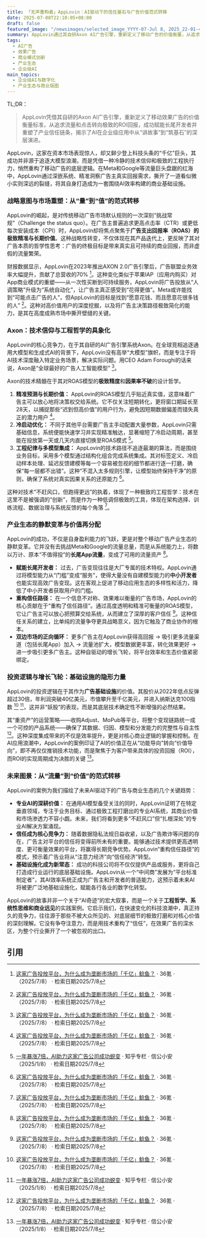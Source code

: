 ```yaml
---
title: 「无声重构者」AppLovin：AI驱动下的信任基石与广告价值范式转移
date: 2025-07-08T22:10:05+08:00
draft: false
featured_image: "/newsimages/selected_image_YYYY-07-Jul 8, 2025_22-01-49-265.jpg"
summary: AppLovin通过其自研Axon AI广告引擎，重新定义了移动广告的价值衡量，从追求点击率转向极致的投资回报率（ROAS），成功赋能中小开发者并重塑了产业信任链。这表明未来AI在企业级应用中，专业化、工程化和以价值为导向的解决方案将成为核心竞争力，推动广告行业从“流量”向“价值”的范式转移。
tags: 
  - AI广告
  - 效果广告
  - 商业模式创新
  - 产业生态
  - 企业级AI
main_topics: 
  - 企业级AI与数字化
  - 产业生态与商业版图
---
```


TL;DR： 
> AppLovin凭借其自研的Axon AI广告引擎，重新定义了移动效果广告的价值衡量标准，从追求流量和点击转向极致的ROI回报，成功赋能长尾开发者并重塑了产业信任链条，揭示了AI在企业级应用中从“讲故事”到“筑基石”的深层演进。

AppLovin，这家在资本市场表现惊人，却又鲜少登上科技头条的“千亿”巨头，其成功并非源于追逐大模型浪潮，而是凭借一种冷静的技术信仰和极致的工程执行力，悄然重构了移动广告的底层逻辑。在Meta和Google等流量巨头盘踞的红海中，AppLovin通过深嵌系统、精准洞察广告主真实回报需求，撕开了一道看似微小实则深远的裂缝，将其自身打造成为一套围绕AI效率构建的商业基础设施。

### 战略意图与市场重塑：从“量”到“值”的范式转移

AppLovin的崛起，是对传统移动广告市场默认规则的一次深刻“挑战常规”（Challenge the status quo）。在广告主普遍追求更高点击率（CTR）或更低每次安装成本（CPI）时，AppLovin却将焦点聚焦于**广告支出回报率（ROAS）的极致精准与长期价值**。这种战略性转变，不仅体现在其产品迭代上，更反映了其对广告本质的哲学性思考：广告的终极目标是带来真实且可持续的商业回报，而非虚假的流量繁荣。

财报数据显示，AppLovin在2023年推出AXON 2.0广告引擎后，广告联盟业务效率大幅提升，贡献了总营收的70% [^1]。这种变化类似于苹果IAP（应用内购买）对App商业模式的重塑——从一次性买断到可持续服务，AppLovin将广告投放从“人调策略”升级为“系统自动化”，让广告主真正感受到“花得更值”。Meta或许能找到“可能点击广告的人”，但AppLovin的目标是找到“愿意花钱、而且愿意花很多钱的人” [^1]。这种对高价值用户的深度挖掘，以及将广告主决策路径极致简化的能力，是其在高度成熟市场中撕开壁缝的关键。

### Axon：技术信仰与工程哲学的具象化

AppLovin的核心竞争力，在于其自研的AI广告引擎系统Axon。在全球竞相追逐通用大模型和生成式AI的背景下，AppLovin没有高举“大模型”旗帜，而是专注于将AI技术深度融入特定业务场景，解决实际问题。用CEO Adam Foroughi的话来说，Axon是“全球最好的广告人工智能模型” [^1]。

Axon的技术精髓在于其对ROAS模型的**极致精度**和**因果率不破**的设计哲学。
1.  **精准预测与长期价值：** AppLovin的ROAS模型几乎贴近真实值，这意味着广告主可以放心地将决策权交给系统。它不仅关注短期转化，更将窗口期延长至28天，以捕捉那些“迟到但高价值”的用户行为，避免因短期数据偏差而错失真正的潜力用户 [^1]。
2.  **冷启动优化：** 不同于其他平台需要广告主手动配置大量参数，AppLovin只需基础信息，系统便能快速学习并实现精准触达，显著缩短了冷启动周期，甚至能在投放第一天或几天内直接切换至ROAS模式 [^2]。
3.  **工程纪律与多模型集成：** AppLovin的技术路径不追逐最潮的算法，而是围绕业务目标，采用多个模型通过结构化组合完成系统集成。其对标签定义、冷启动样本处理、延迟反馈建模等每一个容易被忽视的细节都进行逐一打磨，确保“每一层都不出错”。这种“不混入太多规则引擎，让模型始终保持干净”的原则，确保了系统对真实因果关系的还原能力 [^1]。

这种对技术“不赶风口，但跑得更远”的执着，体现了一种极致的工程哲学：技术在这里不是被强调的“创新”，而是作为一种低调但极致的工具，体现在架构选择、训练流程、数据治理与系统反馈的每个角落 [^1]。

### 产业生态的静默变革与价值再分配

AppLovin的成功，不仅是自身盈利能力的飞跃，更是对整个移动广告产业生态的静默变革。它并没有去挑战Meta和Google的流量总量，而是从系统能力上，将数以万计、原本“不值得投”的**长尾App流量**，变成了可用的流量资产 [^1]。

*   **赋能长尾开发者：** 过去，广告变现往往是大厂专属的技术特权。AppLovin通过将模型能力从“门槛”变成“服务”，使得大量没有自建模型能力的**中小开发者**也能实现高效广告变现。这在客观上促进了移动应用生态的多样性和活力，降低了中小开发者获取用户的门槛。
*   **重构信任路径：** 在一个信息不对称、效果难以衡量的广告市场，AppLovin的核心贡献在于“重构了信任路径”。通过高度透明和精准可衡量的ROAS模型，它让广告主可以放心把预算交给系统，从而建立了深厚的客户信任 [^1]。这种信任关系的建立，比单纯的流量争夺更具战略意义，因为它触及了商业协作的根本。
*   **双边市场的正向循环：** 更多广告主在AppLovin获得高回报 → 吸引更多流量渠道（包括长尾App）加入 → 流量池扩大，模型数据更丰富，转化效果更好 → 进一步吸引更多广告主。这种自驱动的增长飞轮，将平台效率和生态价值紧密绑定。

### 投资逻辑与增长飞轮：基础设施的隐形力量

AppLovin的投资逻辑在于其作为**广告基础设施**的价值。其股价从2022年低点反弹超过30倍，年利润突破40亿美元，市值攀升至千亿美元，并进入纳斯达克100指数 [^1] [^2]，这并非“妖股”的表现，而是其底层技术确定性不断增强的必然结果。

其“重资产”的运营策略——收购Adjust、MoPub等平台，将整个变现链路统一成一个可控的产品系统——确保了其数据、归因、模型和分发能力的完整性与自主性 [^1]。这种深度集成带来的不仅是效率提升，更是对核心商业逻辑的掌握和控制。在AI应用浪潮中，AppLovin的案例印证了AI的价值正在从“功能导向”转向“价值导向”，即不再仅仅推销技术功能，而是聚焦于为客户带来具体的投资回报（ROI），而ROI的实现周期成为决胜的关键 [^2]。

### 未来图景：从“流量”到“价值”的范式转移

AppLovin的案例为我们描绘了未来AI驱动下的广告与商业生态的几个关键趋势：
*   **专业AI的深耕价值：** 在通用AI模型备受关注的同时，AppLovin证明了在特定垂直领域，专注于业务目标、通过极致工程打磨出的专业AI系统，其商业价值和市场渗透力不容小觑。未来，我们将看到更多“不赶风口”但“扎根深处”的专业AI解决方案涌现。
*   **信任成为核心竞争力：** 随着数据隐私法规日益收紧，以及广告欺诈等问题的存在，广告主对平台的信任将变得前所未有的重要。能够通过技术提供更高透明度、更可衡量效果的平台，将赢得长期竞争优势。AppLovin“重构信任路径”的模式，预示着广告业将从“注意力经济”向“信任经济”转型。
*   **基础设施化成为新常态：** 成功的科技公司将不仅仅提供产品或服务，更将自己打造成行业运行的底层基础设施。AppLovin从一个“中间商”发展为“平台标准制定者”，其AI效率系统正成为广告主和开发者的普适能力，这预示着未来AI将被更广泛地基础设施化，赋能各行各业的数字化转型。

AppLovin的故事并非一个关于“AI奇迹”的宏大叙事，而是一个关于**工程哲学、系统性思维和商业远见**的实践案例。它启示我们，在快速变化的科技浪潮中，真正持久的竞争力，往往源于那些不被大众所见的、对底层细节的极致打磨和对核心价值的深刻理解。它没有争夺注意力，而是用技术重构了“信任”，在效果广告的深水区，为整个行业撕开了一个被忽视的出口。

## 引用
[^1]: [这家广告投放平台，为什么成为垄断市场的「千亿」鲶鱼？](https://www.36kr.com/p/3368939372873734) · 36氪 · （2025/7/8） · 检索日期2025/7/8
[^2]: [一年暴涨7倍，AI助力这家广告公司成功蜕变](https://zhuanlan.zhihu.com/p/17172440507) · 知乎专栏 · 信公小安（2025/1/8） · 检索日期2025/7/8
[^3]: [Axon | AppLovin](https://www.applovin.com/cn/axon/) · AppLovin 官方网站 · （未知） · 检索日期2025/7/8
